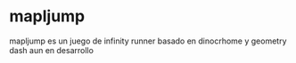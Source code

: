 # mapljump
mapljump es un juego de infinity runner basado en dinocrhome y geometry dash aun en desarrollo 
